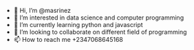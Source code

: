 - 👋 Hi, I’m @masrinez
- 👀 I’m interested in data science and computer programming
- 🌱 I’m currently learning python and javascript
- 💞️ I’m looking to collaborate on different field of programming
- 📫 How to reach me +2347068645168

<!---
masrinez/masrinez is a ✨ special ✨ repository because its `README.md` (this file) appears on your GitHub profile.
You can click the Preview link to take a look at your changes.
--->
